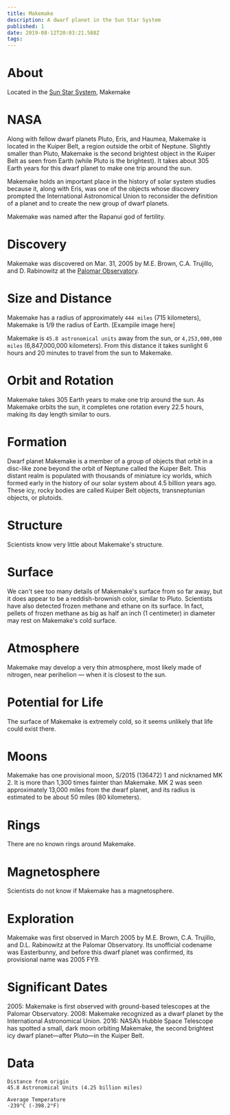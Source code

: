 ```yaml
---
title: Makemake
description: A dwarf planet in the Sun Star System
published: 1
date: 2019-08-12T20:03:21.588Z
tags: 
---
```


# About
Located in the [Sun Star System](/astronomical/star-system/sun-star-system), Makemake
# NASA
Along with fellow dwarf planets Pluto, Eris, and Haumea, Makemake is located in the Kuiper Belt, a region outside the orbit of Neptune. Slightly smaller than Pluto, Makemake is the second brightest object in the Kuiper Belt as seen from Earth (while Pluto is the brightest). It takes about 305 Earth years for this dwarf planet to make one trip around the sun.

Makemake holds an important place in the history of solar system studies because it, along with Eris, was one of the objects whose discovery prompted the International Astronomical Union to reconsider the definition of a planet and to create the new group of dwarf planets.

Makemake was named after the Rapanui god of fertility.


# Discovery
Makemake was discovered on Mar. 31, 2005 by M.E. Brown, C.A. Trujillo, and D. Rabinowitz at the [Palomar Observatory](https://en.wikipedia.org/wiki/Palomar_Observatory).



# Size and Distance
Makemake has a radius of approximately `444 miles` (715 kilometers), Makemake is 1/9 the radius of Earth.
[Exampile image here]

Makemake is `45.8 astronomical units` away from the sun, or `4,253,000,000 miles` (6,847,000,000 kilometers). From this distance it takes sunlight 6 hours and 20 minutes to travel from the sun to Makemake.


# Orbit and Rotation
Makemake takes 305 Earth years to make one trip around the sun. As Makemake orbits the sun, it completes one rotation every 22.5 hours, making its day length similar to ours.


# Formation
Dwarf planet Makemake is a member of a group of objects that orbit in a disc-like zone beyond the orbit of Neptune called the Kuiper Belt. This distant realm is populated with thousands of miniature icy worlds, which formed early in the history of our solar system about 4.5 billion years ago. These icy, rocky bodies are called Kuiper Belt objects, transneptunian objects, or plutoids.


# Structure
Scientists know very little about Makemake's structure.


# Surface
We can't see too many details of Makemake's surface from so far away, but it does appear to be a reddish-brownish color, similar to Pluto. Scientists have also detected frozen methane and ethane on its surface. In fact, pellets of frozen methane as big as half an inch (1 centimeter) in diameter may rest on Makemake's cold surface.


# Atmosphere
Makemake may develop a very thin atmosphere, most likely made of nitrogen, near perihelion &mdash; when it is closest to the sun.


# Potential for Life
The surface of Makemake is extremely cold, so it seems unlikely that life could exist there.


# Moons
Makemake has one provisional moon, S/2015 (136472) 1 and nicknamed MK 2. It is more than 1,300 times fainter than Makemake. MK 2 was seen approximately 13,000 miles from the dwarf planet, and its radius is estimated to be about 50 miles (80 kilometers).


# Rings
There are no known rings around Makemake.


# Magnetosphere
Scientists do not know if Makemake has a magnetosphere.


# Exploration
Makemake was first observed in March 2005 by M.E. Brown, C.A. Trujillo, and D.L. Rabinowitz at the Palomar Observatory. Its unofficial codename was Easterbunny, and before this dwarf planet was confirmed, its provisional name was 2005 FY9.


# Significant Dates
2005: Makemake is first observed with ground-based telescopes at the Palomar Observatory.
2008: Makemake recognized as a dwarf planet by the International Astronomical Union.
2016: NASA’s Hubble Space Telescope has spotted a small, dark moon orbiting Makemake, the second brightest icy dwarf planet—after Pluto—in the Kuiper Belt.

# Data

```text
Distance from origin
45.8 Astronomical Units (4.25 billion miles)

Average Temperature
-239°C (-398.2°F)
```
